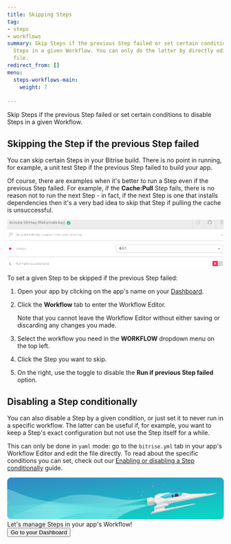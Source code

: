 ```yaml
---
title: Skipping Steps
tag:
- steps
- workflows
summary: Skip Steps if the previous Step failed or set certain conditions to disable
  Steps in a given Workflow. You can only do the latter by directly editing a .yml
  file.
redirect_from: []
menu:
  steps-workflows-main:
    weight: 7

---
```

Skip Steps if the previous Step failed or set certain conditions to disable Steps in a given Workflow. 

## Skipping the Step if the previous Step failed

You can skip certain Steps in your Bitrise build. There is no point in running, for example, a unit test Step if the previous Step failed to build your app.

Of course, there are examples when it's better to run a Step even if the previous Step failed. For example, if the **Cache:Pull** Step fails, there is no reason not to run the next Step - in fact, if the next Step is one that installs dependencies then it's a very bad idea to skip that Step if pulling the cache is unsuccessful.

![Run if previous step failed](/img/run-if-prev-version.png)

To set a given Step to be skipped if the previous Step failed:

1. Open your app by clicking on the app's name on your [Dashboard](https://app.bitrise.io/dashboard).
2. Click the **Workflow** tab to enter the Workflow Editor. 

   Note that you cannot leave the Workflow Editor without either saving or discarding any changes you made.
3. Select the workflow you need in the **WORKFLOW** dropdown menu on the top left.
4. Click the Step you want to skip.
5. On the right, use the toggle to disable the **Run if previous Step failed** option.

## Disabling a Step conditionally

You can also disable a Step by a given condition, or just set it to never run in a specific workflow. The latter can be useful if, for example, you want to keep a Step's exact configuration but not use the Step itself for a while. 

This can only be done in `yaml` mode: go to the `bitrise.yml` tab in your app's Workflow Editor and edit the file directly. To read about the specific conditions you can set, check out our [Enabling or disabling a Step conditionally](/tips-and-tricks/disable-a-step-by-condition/) guide.


<div class="banner">
	<img src="/assets/images/banner-bg-888x170.png" style="border: none;">
	<div class="deploy-text">Let's manage Steps in your app's Workflow!</div>
	<a target="_blank" href="https://app.bitrise.io/dashboard/builds"><button class="button">Go to your Dashboard</button></a>
</div>